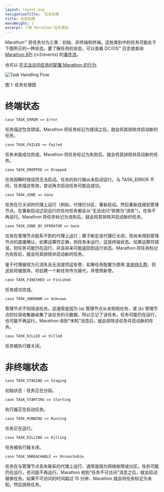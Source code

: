```yaml
---
layout: layout.pug
navigationTitle:  任务处理
title: 任务处理
menuWeight: 1
excerpt: 了解 Marathon 任务类别
---
```


Marathon&trade; 将任务分为三类：初始、非终端和终端。这些类别中的任务可能处于下图所示的一种状态。要了解任务的状态，可以查看 DC/OS&trade; 日志或查询 [Marathon API](http://mesosphere.github.io/marathon/api-console/index.html) (/v2/events) 的[事件流](http://mesosphere.github.io/marathon/docs/event-bus.html)。

也可以 [在无法访问任务时配置 Marathon 的行为](/mesosphere/dcos/cn/2.0/deploying-services/task-handling/configure-task-handling/).

![Task Handling Flow](/mesosphere/dcos/cn/2.0/img/task-handling-corrected.png)

图 1. 任务处理图

# 终端状态

```
case TASK_ERROR => Error
```
任务描述包含错误。Marathon 将任务标记为错误之后，就会将其排除并启动新的任务。

```
case TASK_FAILED => Failed
```
任务未能成功完成。Marathon 将任务标记为失败后，就会将其排除并启动新的任务。

```
case TASK_DROPPED => Dropped
```
任务因瞬时错误而无法启动。任务的执行器从未启动运行。与 TASK_ERROR 不同，任务描述有效，尝试再次启动任务可能会成功。

```
case TASK_GONE => Gone
```

任务在已关闭的代理上运行（例如，代理已分区、重新启动，然后重新连接到管理节点。在重新启动之前运行的任何任务都会从“无法访问”转换为“消失”）。任务不再运行。Marathon 将任务标记为消失后，就会将其排除并启动新的任务。

```
case TASK_GONE_BY_OPERATOR => Gone
```
任务在管理节点联系不到的代理上运行；算子断定该代理已关闭，但尚未得到管理节点的直接确认。如果运算符正确，则任务未运行，这是终端状态。如果运算符错误，则任务可能仍在运行，并且将来可能返回到运行状态。Marathon 将任务标记为失败后，就会将其排除并启动新的任务。

鉴于代理被视为已消失且无法提供这些卷，如果任务配置为使用 [本地持久卷](/mesosphere/dcos/cn/2.0/storage/persistent-volume)，则这些将被放弃。将创建一个新任务作为替代，并使用新卷。

```
case TASK_FINISHED => Finished
```
任务成功完成。

```
case TASK_UNKNOWN => Unknown
```
管理节点不知晓该任务。这通常是因为 (a) 管理节点从未知晓任务，或 (b) 管理节点的垃圾收集器收集了该任务的元数据，所以忘记了该任务。任务可能仍在运行，也可能不再运行。Marathon 收到“未知”消息后，就会排除该任务并启动新的任务。

```
case TASK_KILLED => Killed
```
任务被执行器关闭。

# 非终端状态

```
case TASK_STAGING => Staging
```
初始状态：任务正在分段。

```
case TASK_STARTING => Starting
```
执行器正在启动任务。

```
case TASK_RUNNING => Running
```
任务正在运行。

```
case TASK_KILLING => Killing
```
任务被执行器关闭。

```
case TASK_UNREACHABLE => Unreachable
```
任务在与管理节点丢失联系的代理上运行，通常是因为网络故障或分区。任务可能仍在运行，也可能不再运行。Marathon 收到“任务不可访问”消息之后，就会启动替换任务。如果不可访问的时间超过 15 分钟，Marathon 就会将任务标记为未知，然后排除任务。
